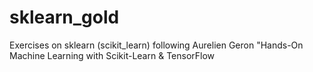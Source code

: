 # sklearn_gold
Exercises on sklearn (scikit_learn) following Aurelien Geron "Hands-On Machine Learning with Scikit-Learn &amp; TensorFlow 
